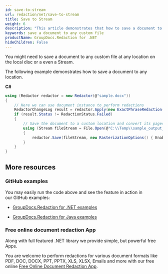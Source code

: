 ```yaml
---
id: save-to-stream
url: redaction/net/save-to-stream
title: Save to Stream
weight: 6
description: "This article demonstrates that how to save a document to any custom file at any location on the local disc or a even a Stream"
keywords: save a document to any custom file
productName: GroupDocs.Redaction for .NET
hideChildren: False
---
```

You might need to save a document to any custom file at any location on the local disc or a even a Stream.

The following example demonstrates how to save a document to any location.

**C#**

```csharp
using (Redactor redactor = new Redactor(@"sample.docx"))
{
    // Here we can use document instance to perform redactions
    RedactorChangeLog result = redactor.Apply(new ExactPhraseRedaction("John Doe", new ReplacementOptions(System.Drawing.Color.Red)));
    if (result.Status != RedactionStatus.Failed)
    {
        // Save the document to a custom location and convert its pages to images
        using (Stream fileStream = File.Open(@"C:\\Temp\\sample_output_file.pdf", FileMode.Open, FileAccess.ReadWrite))
        {
            redactor.Save(fileStream, new RasterizationOptions() { Enabled = true });
        }
    }
}

```

## More resources

### GitHub examples

You may easily run the code above and see the feature in action in our GitHub examples:

*   [GroupDocs.Redaction for .NET examples](https://github.com/groupdocs-redaction/GroupDocs.Redaction-for-.NET)
    
*   [GroupDocs.Redaction for Java examples](https://github.com/groupdocs-redaction/GroupDocs.Redaction-for-Java)
    

### Free online document redaction App

Along with full featured .NET library we provide simple, but powerful free Apps.

You are welcome to perform redactions for various document formats like PDF, DOC, DOCX, PPT, PPTX, XLS, XLSX, Emails and more with our free online [Free Online Document Redaction App](https://products.groupdocs.app/redaction).
